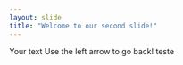 ```yaml
---
layout: slide
title: "Welcome to our second slide!"
---
```

Your text
Use the left arrow to go back!
teste
